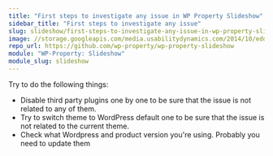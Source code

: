 ```yaml
---
title: "First steps to investigate any issue in WP Property Slideshow"
sidebar_title: "First steps to investigate any issue"
slug: slideshow/first-steps-to-investigate-any-issue-in-wp-property-slideshow
image: //storage.googleapis.com/media.usabilitydynamics.com/2014/10/edd3396b-wpproperty-extension-slideshow-icon-300x300.png
repo_url: https://github.com/wp-property/wp-property-slideshow
module: "WP-Property: Slideshow"
module_slug: slideshow
---
```


Try to do the following things:

* Disable third party plugins one by one to be sure that the issue is not related to any of them.
* Try to switch theme to WordPress default one to be sure that the issue is not related to the current theme.
* Check what Wordpress and product version you're using. Probably you need to update them